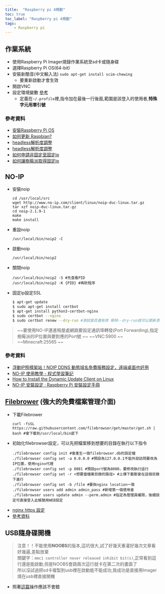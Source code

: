 ```yaml
---
title:  "Raspberry pi 4規劃"
toc: true
toc_label: "Raspberry pi 4規劃"
tags: 
    - Raspberry pi
---
```


## 作業系統

- 使用Raspberry Pi Imager燒錄作業系統至sd卡或隨身碟
- 選擇Raspberry Pi OS(64-bit)
- 安裝新酷音(中文輸入法) `sudo apt-get install scim-chewing`
    - 要重新啟動才會生效
- 開啟VNC
- 設定環境變數 [參考](https://pimylifeup.com/environment-variables-linux/)
    - 定義在`~/.profile`裡,指令加在最後一行後面,範圍是該登入的使用者,**特殊字元用單引號**

### 參考資料
- [安裝Raspberry Pi OS](https://www.chipwaygo.com/doc/rpi_install.php)
- [如何更新 Raspbian?](https://piepie.com.tw/20004/faq-how-to-update-and-upgrade-raspbian)
- [headless解析度調整](https://m.clearbluedesign.com/make-headless-raspberry-pi-vnc-open-in-1080p-9f644ecc3cdd)
- [headless解析度調整](https://www.realvnc.com/en/blog/how-to-use-a-headless-raspberry-pi-with-vnc-connect/)
- [如何申請非固定至固定ip](https://support.1shop.tw/%E5%A6%82%E4%BD%95%E7%94%B3%E8%AB%8B%E5%9B%BA%E5%AE%9Aip-%E4%B8%AD%E8%8F%AF%E9%9B%BB%E4%BF%A1hinet/)
- [如何讓樹莓派取得固定ip](http://yhhuang1966.blogspot.com/2021/08/ppoe-ip.html)

## NO-IP

- 安裝noip
    ```batch
    cd /usr/local/src
    wget http://www.no-ip.com/client/linux/noip-duc-linux.tar.gz
    tar xzf noip-duc-linux.tar.gz
    cd noip-2.1.9-1
    make
    make install
    ```
- 重設noip
    ```batch
    /usr/local/bin/noip2 -C
    ```
- 啟動noip
    ```batch
    /usr/local/bin/noip2
    ```
- 關閉noip
    ```batch
    /usr/local/bin/noip2 -S #先查看PID
    /usr/local/bin/noip2 -K {PID} #再砍程序
    ```
- 固定ip設定SSL
    ```bash
    $ apt-get update
    $ sudo apt-get install certbot
    $ apt-get install python3-certbot-nginx
    $ sudo certbot --nginx
    $ sudo certbot renew --dry-run #測試是否還有效 移除--dry-run就可以更新憑證
    ```
> ~~要使用NO-IP連進租屋處網路要設定通訊埠轉發(Port Forwarding),指定樹莓派的IP位置與要對應的Port號  ~~
~~VNC:5900  ~~
~~Minecraft:25565  ~~

###  參考資料
- [浮動IP照樣架站！NOIP DDNS 動態域名免費服務設定，遠端桌面也好用](https://iqmore.tw/no-ip-free-dynamic-dns)
- [NO-IP 使用教學 - 程式學習筆記](https://sites.google.com/site/chengshixuexipingtai/qi-ta/no-ip-shi-yong-jiao-xue)
- [How to Install the Dynamic Update Client on Linux](https://www.noip.com/support/knowledgebase/installing-the-linux-dynamic-update-client/)
- [NO-IP 安裝設定 · Raspberry Pi 安裝設定手冊](https://lins2000.gitbooks.io/raspberry-pi-installation-guide/content/di-yi-ci-qi-dong/noip-an-zhuang-she-ding.html)

## [Filebrower](https://github.com/filebrowser/filebrowser) (強大的免費檔案管理介面)

- 下載Filebrower
    ```batch
    curl -fsSL https://raw.githubusercontent.com/filebrowser/get/master/get.sh | bash #會下載到/usr/local/bin底下
    ```
- 初始化filebrowser設定，可以先把檔案移到想要的目錄在執行以下指令
    ```batch
    ./filebrowser config init #會產生一個filebrowser.db的設定檔
    ./filebrowser config set -a 0.0.0.0 #預設為127.0.0.1不能外部訪問要改為IP位置，使用nginx代理
    ./filebrowser config set -p 8081 #預設port號為8080，要修改執行這行
    ./filebrowser config set -r <想要當檔案目錄的路徑> #上傳下載都會在這個目錄下進行
    ./filebrowser config set -b /file #要與nginx location一致
    ./filebrowser users add admin admin_pass #新增第一個使用者
    ./filebrowser users update admin --perm.admin #指定為管理員權限，後續設定可直接登入此帳號用WEB設定
    ```
- [nginx https 設定](https://xujinzh.github.io/2020/11/19/cloud-by-filebrowser-and-nginx/index.html)
- [參考資料](https://blog.icephenix.com/2020/08/%E4%BD%BF%E7%94%A8filebrowser%E6%90%AD%E5%BB%BA%E4%B8%80%E5%80%8B%E6%96%87%E4%BB%B6%E4%BC%BA%E6%9C%8D%E5%99%A8/)

## USB隨身碟開機

> 注意！！不能使用**NOOBS**的版本,這坑很大,試了好幾天重灌好幾次文章看好幾遍,差點放棄  
關鍵字：`mmc1 controller never released inhibit bit(s)`,正常看到這行還是能啟動,但是NOOBS會跳兩次這行就卡在第二次的畫面了  
所以沒試過把sd卡複製到usb裡在啟動能不能成功,我成功是直接用Imager燒在usb裡直接開機

- 照著[這篇](https://sleeplessbeastie.eu/2022/12/16/how-to-boot-raspberry-pi-4-from-usb-ssd/)操作應該不會錯




